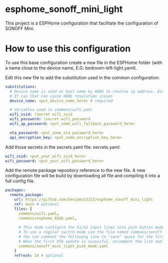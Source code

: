 # esphome_sonoff_mini_light
This project is a ESPHome configuration that facilitate the configuration of SONOFF Mini.

# How to use this configuration
To use this base configuration create a new file in the ESPHome folder (with a name close to the device name, E.G: bedroom-left-light.yaml).

Edit this new file to add the substitution used in the common configuration:

```yaml
substitutions:
  # Device name is used as host name by mDNS to resolve ip address. Avoid using '_' in name. 
  # It can that can cause mDNS resolution issues
  device_name: <put_device_name_here> # required

  # Variables used in commons/wifi.yaml
  wifi_ssid: !secret wifi_ssid
  wifi_password: !secret wifi_password
  wifi_ap_password: <put_some_wifi_fallback_password_here>

  ota_password: <put_some_ota_password_here>
  api_encryption_key: <put_some_encryption_key_here>
```

Add those secrets in the secrets.yaml file:
secrets.yaml:
```yaml
wifi_ssid: <put_your_wifi_ssid_here>
wifi_password: <put_your_wifi_password_here>
```

Add the remote package repository reference to the new file. A new configuration file will be build by downloading all file and compiling it into a full config file.
```yaml
packages:
  remote_package:
    url: https://github.com/benjamin3322/esphome_sonoff_mini_light
    ref: main # optional
    files: [
      commons/wifi.yaml, 
      commons/esphome_8266.yaml, 
      
      # This mode configure the S1/S2 input lines into push button mode (push toggle the light on or off)
      # To use a regular switch mode use the file named commons/sonoff_mini_light_switch_mode.yaml (toggle the light on/off by switching a button up/down)
      # You can comment the following line to "save" space for the first firmware build. (The OTA update will work for .bin file < 500Mb)
      # When the first OTA update is sucessful, uncomment the lite and update again
      commons/sonoff_mini_light_push_mode.yaml
    ]
    refresh: 1d # optional
```

